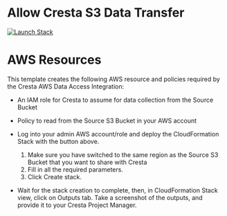 # Allow Cresta S3 Data Transfer

[![Launch Stack](https://s3.amazonaws.com/cloudformation-examples/cloudformation-launch-stack.png)](https://console.aws.amazon.com/cloudformation/home#/stacks/create/review?stackName=allow-cresta-s3-data-transfer&templateURL=https://cresta-cloudformation-template.s3.amazonaws.com/allow-cresta-s3-data-transfer/aws/main.yaml)

# AWS Resources

This template creates the following AWS resource and policies required by the Cresta AWS Data Access Integration:

- An IAM role for Cresta to assume for data collection from the Source Bucket

- Policy to read from the Source S3 Bucket in your AWS account

- Log into your admin AWS account/role and deploy the CloudFormation Stack with the button above.
  1. Make sure you have switched to the same region as the Source S3 Bucket that you want to share with Cresta
  2. Fill in all the required parameters.
  3. Click Create stack.

- Wait for the stack creation to complete, then, in CloudFormation Stack view, click on Outputs tab. Take a screenshot of the outputs, and provide it to your Cresta Project Manager.
